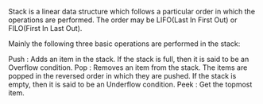 Stack is a linear data structure which follows a particular order in which the operations are performed.
The order may be LIFO(Last In First Out) or FILO(First In Last Out).

Mainly the following three basic operations are performed in the stack:

Push : Adds an item in the stack. If the stack is full, then it is said to be an Overflow condition.
Pop : Removes an item from the stack. The items are popped in the reversed order in which they are pushed.
      If the stack is empty, then it is said to be an Underflow condition.
Peek : Get the topmost item.
